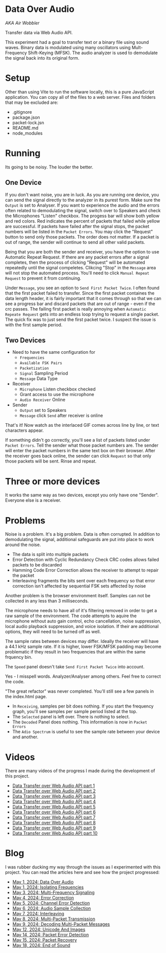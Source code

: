 # Data Over Audio
*AKA Air Wobbler*

Transfer data via Web Audio API.

This experiment had a goal to transfer text or a binary file using sound waves. Binary data is modulated using many oscillators using Mult-Frequency Shift-Keying (MFSK). The audio analyzer is used to demodulate the signal back into its original form.

# Setup

Other than using Vite to run the software locally, this is a pure JavaScript application. You can copy all of the files to a web server. Files and folders that may be excluded are:

- .gitignore
- package.json
- packet-lock.jsn
- README.md
- node_modules

# Running

Its going to be noisy. The louder the better.

## One Device

If you don't want noise, you are in luck. As you are running one device, you can send the signal directly to the analyzer in its purest form. Make sure the `Output` is set to Analyser. If you want to experience the audio and the errors often related to demodulating the signal, switch over to Speakers and check the Microphones "Listen" checkbox. The progess bar will show both yellow and red colors. Red indicates the percent of packets that failed while yellow are successful. If packets have failed after the signal stops, the packet numbers will be listed in the `Packet Errors`. You may click the "Request" button to send only those packets. The order does not matter. If a packet is out of range, the sender will continue to send all other valid packets.

Being that you are both the sender and receiver, you have the option to use Automatic Repeat Request. If there are any packet errors after a signal completes, then the process of clicking "Request" will be automated repeatedly until the signal compeletes. Clikcing "Stop" in the `Message` area will not stop the automated process. You'll need to click `Manual Repeat Request` to prevent it from continuing.

Under `Message`, you see an option to `Send First Packet Twice`. I often found that the first packet failed to transfer. Since the first packet containes the data length header, it is fairly important that it comes through so that we can see a progress bar and discard packets that are out of range - even if the crc passes. The failing first packet is really annoying when `Automatic Repeate Request` gets into an endless loop trying to request a single packet. The quick fix was to just send the first packet twice. I suspect the issue is with the first sample period.

## Two Devices

- Need to have the same configuration for
  - `Frequencies`
  - `Available FSK Pairs`
  - `Packetization`
  - `Signal` Sampling Period
  - `Message` Data Type
- Receiver
  - `Microphone` Listen checkbox checked
  - Grant access to use the microphone
  - `Audio Receiver` Online
- Sender
  - `Output` set to Speakers
  - `Message` click `Send` after receiver is online

That's it! Now watch as the interlaced GIF comes across line by line, or text characters appear.

If something didn't go correctly, you'll see a list of packets listed under `Packet Errors`. Tell the sender what those packet numbers are. The sender will enter the packet numbers in the same text box on their browser. After the receiver goes back online, the sender can click `Request` so that only those packets will be sent. Rinse and repeat.

# Three or more devices

It works the same way as two devices, except you only have one "Sender". Everyone else is a receiver.

# Problems

Noise is a problem. It's a big problem. Data is often corrupted. In addition to demodulating the signal, additional safeguards are put into place to work around the noise.

- The data is split into multiple packets
- Error Detection with Cyclic Redundancy Check CRC codes allows failed packets to be discarded
- Hamming Code Error Correction allows the receiver to attempt to repair the packet
- Interleaving fragments the bits sent over each frequency so that error correction isn't affected by sequential FSK sets affected by noise

Another problem is the browser environment itself. Samples can not be collected in any less than 3 milliseconds.

The microphone needs to have all of it's filtering removed in order to get a raw sample of the environment. The code attempts to aquire the microphone without auto gain control, echo cancellation, noise suppression, local audio playback suppression, and voice isolation. If their are additional options, they will need to be turned off as well.

The sample rates between devices may differ. Ideally the receiver will have a 44.1 kHz sample rate. If it is higher, lower FSK/MFSK padding may become problematic if they result in two frequencies that are within the same frquency bin.

The `Speed` panel doesn't take `Send First Packet Twice` into account.

Yes - I misspell words. Analyzer/Analyser among others. Feel free to correct the code.

"The great refactor" was never completed. You'll still see a few panels in the index.html page.

- In `Receiving`, samples per bit does nothing. If you start the frequency graph, you'll see samples per sample period listed at the top.
- The `Selected` panel is left over. There is nothing to select.
- The `Decoded` Panel does nothing. This information is now in `Packet Errors`
- The `Adio Spectrum` is useful to see the sample rate between your device and another.

# Videos

There are many videos of the progress I made during the development of this project.

- [Data Transfer over Web Audio API part 1](https://youtu.be/_6qxB3gKN_E)
- [Data Transfer over Web Audio API part 2](https://youtu.be/yclfNRiMATA)
- [Data Transfer over Web Audio API part 3](https://youtu.be/nKpuwfHEkKQ)
- [Data Transfer over Web Audio API part 4](https://youtu.be/nAwszWxNJVw)
- [Data Transfer over Web Audio API part 5](https://youtu.be/Co2kIxpm1Og)
- [Data Transfer over Web Audio API part 6](https://youtu.be/b6SqyIE9VU4)
- [Data Transfer over Web Audio API part 7](https://youtu.be/eCwH-f2VZKQ)
- [Data Transfer over Web Audio API part 8](https://youtu.be/P5dqs6QjuaM)
- [Data Transfer over Web Audio API part 9](https://youtu.be/KjtzP_WPuLc)
- [Data Transfer over Web Audio API part 10](https://youtu.be/dj4QsRRbhVw)

# Blog

I was rubber ducking my way through the issues as I experimented with this project. You can read the articles here and see how the project progressed:

- [May 1, 2024: Data Over Audio](https://lewismoten3.wordpress.com/2024/05/01/data-over-audio/)
- [May 1, 2024: Isolating Frequencies](https://lewismoten3.wordpress.com/2024/05/01/isolating-frequencies/)
- [May 3, 2024: Multi-Frequency Signaling](https://lewismoten3.wordpress.com/2024/05/03/multi-frequency-signaling/)
- [May 4, 2024: Error Correction](https://lewismoten3.wordpress.com/2024/05/04/error-correction/)
- [May 5, 2024: Channel Error Detection](https://lewismoten3.wordpress.com/2024/05/05/channel-error-detection/)
- [May 6, 2024: Audio Sample Collection](https://lewismoten3.wordpress.com/2024/05/06/audio-sample-collection/)
- [May 7, 2024: Interleaving](https://lewismoten3.wordpress.com/2024/05/07/interleaving/)
- [May 8, 2024: Multi-Packet Transmission](https://lewismoten3.wordpress.com/2024/05/08/multi-packet-transmission/)
- [May 9, 2024: Decoding Multi-Packet Messages](https://lewismoten3.wordpress.com/2024/05/09/decoding-multi-packet-messages/)
- [May 12, 2024: Unicode And Images](https://lewismoten3.wordpress.com/2024/05/12/unicode-and-images/)
- [May 14, 2024: Packet Error Detection](https://lewismoten3.wordpress.com/2024/05/14/packet-error-detection/)
- [May 15, 2024: Packet Recovery](https://lewismoten3.wordpress.com/2024/05/15/packet-recovery/)
- [May 18, 2024: End of Sound](https://lewismoten3.wordpress.com/2024/05/18/end-of-sound/)
